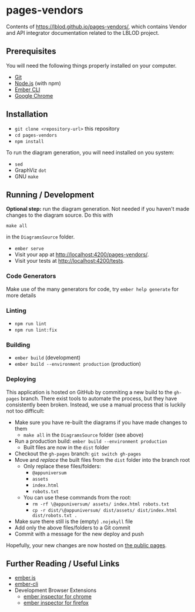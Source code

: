 # pages-vendors

Contents of https://lblod.github.io/pages-vendors/, which contains Vendor and
API integrator documentation related to the LBLOD project.

## Prerequisites

You will need the following things properly installed on your computer.

* [Git](https://git-scm.com/)
* [Node.js](https://nodejs.org/) (with npm)
* [Ember CLI](https://cli.emberjs.com/release/)
* [Google Chrome](https://google.com/chrome/)

## Installation

* `git clone <repository-url>` this repository
* `cd pages-vendors`
* `npm install`

To run the diagram generation, you will need installed on you system:

* `sed`
* GraphViz `dot`
* GNU `make`

## Running / Development

**Optional step:** run the diagram generation. Not needed if you haven't made
changes to the diagram source. Do this with

  `make all`

in the `DiagramsSource` folder.

* `ember serve`
* Visit your app at
  [http://localhost:4200/pages-vendors/](http://localhost:4200/pages-vendors/).
* Visit your tests at
  [http://localhost:4200/tests](http://localhost:4200/tests).

### Code Generators

Make use of the many generators for code, try `ember help generate` for more
details

### Linting

* `npm run lint`
* `npm run lint:fix`

### Building

* `ember build` (development)
* `ember build --environment production` (production)

### Deploying

This application is hosted on GitHub by commiting a new build to the `gh-pages`
branch. There exist tools to automate the process, but they have consistently
been broken. Instead, we use a manual process that is luckily not too
difficult:

* Make sure you have re-built the diagrams if you have made changes to them
  - `make all` in the `DiagramsSource` folder (see above)
* Run a production build: `ember build --environment production`
  - Built files are now in the `dist` folder
* Checkout the `gh-pages` branch: `git switch gh-pages`
* Move and *replace* the built files from the `dist` folder into the branch
  root
  - Only replace these files/folders:
    * `@appuniversum`
    * `assets`
    * `index.html`
    * `robots.txt`
  - You can use these commands from the root:
    * `rm -rf \@appuniversum/ assets/ index.html robots.txt`
    * `cp -r dist/\@appuniversum/ dist/assets/ dist/index.html dist/robots.txt .`
* Make sure there still is the (empty) `.nojekyll` file
* Add only the above files/folders to a Git commit
* Commit with a message for the new deploy and push

Hopefully, your new changes are now hosted on [the public
pages](https://lblod.github.io/pages-vendors/).

## Further Reading / Useful Links

* [ember.js](https://emberjs.com/)
* [ember-cli](https://cli.emberjs.com/release/)
* Development Browser Extensions
  * [ember inspector for chrome](https://chrome.google.com/webstore/detail/ember-inspector/bmdblncegkenkacieihfhpjfppoconhi)
  * [ember inspector for firefox](https://addons.mozilla.org/en-US/firefox/addon/ember-inspector/)

